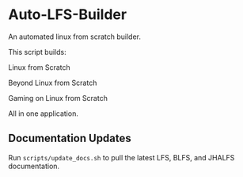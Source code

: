 # Auto-LFS-Builder

An automated linux from scratch builder.

This script builds:

Linux from Scratch

Beyond Linux from Scratch

Gaming on Linux from Scratch


All in one application.

## Documentation Updates

Run `scripts/update_docs.sh` to pull the latest LFS, BLFS, and JHALFS documentation.

